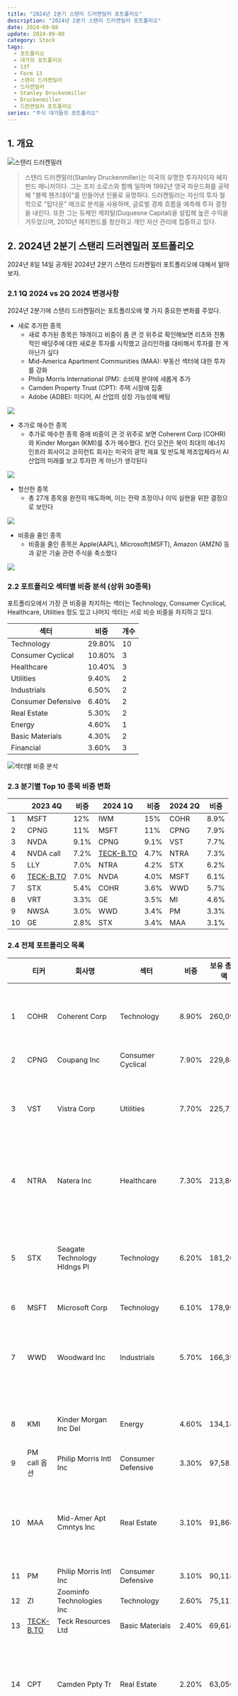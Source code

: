 ```yaml
---
title: "2024년 2분기 스탠리 드러켄밀러 포트폴리오"
description: "2024년 2분기 스탠리 드러켄밀러 포트폴리오"
date: 2024-09-08
update: 2024-09-08
category: Stock
tags:
  - 포트폴리오
  - 대가의 포트폴리오
  - 13f
  - Form 13
  - 스탠리 드러켄밀러
  - 드러켄밀러
  - Stanley Druckenmiller
  - Druckenmiller 
  - 드런켄밀러 포트폴리오
series: "주식 대가들의 포트폴리오"
---
```


## 1. 개요

![스탠리 드러켄밀러](image-20240908055732948.png)

> 스탠리 드러켄밀러(Stanley Druckenmiller)는 미국의 유명한 투자자이자 헤지펀드 매니저이다. 그는 조지 소로스와 함께 일하며 1992년 영국 파운드화를 공략해 "블랙 웬즈데이"를 만들어낸 인물로 유명하다. 드러켄밀러는 자신의 투자 철학으로 "탑다운" 매크로 분석을 사용하며, 글로벌 경제 흐름을 예측해 투자 결정을 내린다. 또한 그는 듀케인 캐피털(Duquesne Capital)을 설립해 높은 수익을 거두었으며, 2010년 헤지펀드를 청산하고 개인 자산 관리에 집중하고 있다.

## 2. 2024년 2분기 스탠리 드러켄밀러 포트폴리오

2024년 8일 14일 공개된 2024년 2분기 스탠리 드러켄밀러 포트폴리오에 대해서 알아보자.

### 2.1 1Q 2024 vs 2Q 2024 변경사항

2024년 2분기에 스탠리 드러켄밀러는 포트폴리오에 몇 가지 중요한 변화를 주었다.

- 새로 추가한 종목
  - 새로 추가된 종목은 19개이고 비중이 좀 큰 것 위주로 확인해보면 리츠와 전통적인 배당주에 대한 새로운 투자를 시작했고 금리인하를 대비해서 투자를 한 게 아닌가 싶다
  - Mid-America Apartment Communities (MAA): 부동산 섹터에 대한 투자를 강화
  - Philip Morris International (PM): 소비재 분야에 새롭게 추가
  - Camden Property Trust (CPT): 주택 시장에 집중
  - Adobe (ADBE): 미디어, AI 산업의 성장 가능성에 베팅

![](image-20240908055751895.png)

- 추가로 매수한 종목
  - 추가로 매수한 종목 중에 비중이 큰 것 위주로 보면 Coherent Corp (COHR)와 Kinder Morgan (KMI)를 추가 매수했다. 킨더 모건은 북미 최대의 에너지 인프라 회사이고 코히런트 회사는 미국의 광학 재표 및 반도체 제조업체라서 AI 산업의 미래를 보고 투자한 게 아닌가 생각된다

![](image-20240908055808814.png)

- 청산한 종목
  - 총 27개 종목을 완전히 매도하며, 이는 전략 조정이나 이익 실현을 위한 결정으로 보인다

![](image-20240908055821313.png)

- 비중을 줄인 종목
  - 비중을 줄인 종목은 Apple(AAPL), Microsoft(MSFT), Amazon (AMZN) 등과 같은 기술 관련 주식을 축소했다

![](image-20240908055849731.png)

### 2.2 포트폴리오 섹터별 비중 분석 (상위 30종목)

포트폴리오에서 가장 큰 비중을 차지하는 섹터는 Technology, Consumer Cyclical,  Healthcare, Utilities 정도 있고 나머지 섹터는 서로 비슷 비중을 차지하고 있다.

| 섹터               | 비중   | 개수 |
| ------------------ | ------ | ---- |
| Technology         | 29.80% | 10   |
| Consumer Cyclical  | 10.80% | 3    |
| Healthcare         | 10.40% | 3    |
| Utilities          | 9.40%  | 2    |
| Industrials        | 6.50%  | 2    |
| Consumer Defensive | 6.40%  | 2    |
| Real Estate        | 5.30%  | 2    |
| Energy             | 4.60%  | 1    |
| Basic Materials    | 4.30%  | 2    |
| Financial          | 3.60%  | 3    |

![섹터별 비중 분석](image-20240908055905128.png)



### 2.3 분기별 Top 10 종목 비중 변화

|      | 2023 4Q                       | 비중 | 2024 1Q                       | 비중 | 2024 2Q | 비중 |
| ---- | ----------------------------- | ---- | ----------------------------- | ---- | ------- | ---- |
| 1    | MSFT                          | 12%  | IWM                           | 15%  | COHR    | 8.9% |
| 2    | CPNG                          | 11%  | MSFT                          | 11%  | CPNG    | 7.9% |
| 3    | NVDA                          | 9.1% | CPNG                          | 9.1% | VST     | 7.7% |
| 4    | NVDA call                     | 7.2% | [TECK-B.TO](http://TECK-B.TO) | 4.7% | NTRA    | 7.3% |
| 5    | LLY                           | 7.0% | NTRA                          | 4.2% | STX     | 6.2% |
| 6    | [TECK-B.TO](http://TECK-B.TO) | 7.0% | NVDA                          | 4.0% | MSFT    | 6.1% |
| 7    | STX                           | 5.4% | COHR                          | 3.6% | WWD     | 5.7% |
| 8    | VRT                           | 3.3% | GE                            | 3.5% | MI      | 4.6% |
| 9    | NWSA                          | 3.0% | WWD                           | 3.4% | PM      | 3.3% |
| 10   | GE                            | 2.8% | STX                           | 3.4% | MAA     | 3.1% |



### 2.4 전체 포트폴리오 목록

|      | 티커                          | 회사명                       | 섹터               | 비중  | 보유 총금액 | 보유 주식수 | 비고                                                         |
| ---- | ----------------------------- | ---------------------------- | ------------------ | ----- | ----------- | ----------- | ------------------------------------------------------------ |
| 1    | COHR                          | Coherent Corp                | Technology         | 8.90% | 260,098     | 3,589,540   | 레이저, 광학 부품, 및 관련 제품을 제조하는 회사              |
| 2    | CPNG                          | Coupang Inc                  | Consumer Cyclical  | 7.90% | 229,845     | 10,971,140  |                                                              |
| 3    | VST                           | Vistra Corp                  | Utilities          | 7.70% | 225,717     | 2,625,231   | 미국의 전력 및 에너지 제공 업체로, 발전 및 소매 전력 판매    |
| 4    | NTRA                          | Natera Inc                   | Healthcare         | 7.30% | 213,860     | 1,974,880   | 유전자 검사 및 분자 진단 솔루션을 제공하는 회사              |
| 5    | STX                           | Seagate Technology Hldngs Pl | Technology         | 6.20% | 181,268     | 1,755,278   | 하드 디스크 드라이브(HDD) 및 스토리지 솔루션을 제조하는 글로벌 기업 |
| 6    | MSFT                          | Microsoft Corp               | Technology         | 6.10% | 178,999     | 400,490     |                                                              |
| 7    | WWD                           | Woodward Inc                 | Industrials        | 5.70% | 166,399     | 954,230     | 항공우주 및 에너지 부문을 위한 제어 시스템 및 구성품을 제조하는 회사 |
| 8    | KMI                           | Kinder Morgan Inc Del        | Energy             | 4.60% | 134,185     | 6,753,165   | 미국의 주요 에너지 인프라 회사                               |
| 9    | PM call 옵션                  | Philip Morris Intl Inc       | Consumer Defensive | 3.30% | 97,581      | 963,000     |                                                              |
| 10   | MAA                           | Mid-Amer Apt Cmntys Inc      | Real Estate        | 3.10% | 91,868      | 644,190     | 미국의 주택 리츠(REIT) 회사로, 주거용 아파트 단지를 소유하고 운영 |
| 11   | PM                            | Philip Morris Intl Inc       | Consumer Defensive | 3.10% | 90,118      | 889,355     |                                                              |
| 12   | ZI                            | Zoominfo Technologies Inc    | Technology         | 2.60% | 75,112      | 5,881,906   |                                                              |
| 13   | [TECK-B.TO](http://TECK-B.TO) | Teck Resources Ltd           | Basic Materials    | 2.40% | 69,618      | 1,453,410   |                                                              |
| 14   | CPT                           | Camden Ppty Tr               | Real Estate        | 2.20% | 63,056      | 577,915     | 미국의 주거용 리츠(REIT) 회사로, 주요 도시에 아파트 단지를 소유 및 관리 |
| 15   | FLTR.L                        | Flutter Entmt Plc            | Financial          | 2.10% | 61,175      | 335,076     | 스포츠 베팅 및 온라인 도박 서비스를 제공하는 글로벌 엔터테인먼트 회사 |
| 16   | MELI                          | Mercadolibre Inc             | Consumer Cyclical  | 2.10% | 59,973      | 36,493      | 라틴 아메리카 최대의 전자 상거래 및 온라인 결제 플랫폼을 운영하는 회사 |
| 17   | FCX                           | Freeport-Mcmoran Inc         | Basic Materials    | 1.90% | 56,042      | 1,153,135   | 금속과 광물, 특히 구리와 금을 채굴 및 생산하는 주요 글로벌 자원 기업 |
| 18   | OPCH                          | Option Care Health Inc       | Healthcare         | 1.80% | 51,849      | 1,871,818   | 가정용 및 대체 요양 시설에서 의료 서비스를 제공하는 회사     |
| 19   | GEV                           | Ge Vernova Inc               | Utilities          | 1.70% | 50,950      | 297,068     | 미국의 석유 및 가스 파이프라인, 저장 및 해양 운송을 제공하는 에너지 인프라 회사 |
| 20   | FLEX                          | Flex Ltd                     | Technology         | 1.50% | 42,736      | 1,449,155   | 전자 제품 디자인 및 제조 서비스를 제공하는 글로벌 기업       |
| 21   | SWTX                          | Springworks Therapeutics Inc | Healthcare         | 1.30% | 38,475      | 1,021,367   | 희귀 암 및 기타 질병을 치료하기 위한 혁신적인 약물을 개발하는 생명공학 회사 |
| 22   | DAKT                          | Daktronics Inc               | Technology         | 1.20% | 34,786      | 2,493,605   | 전광판, 디지털 표시 및 관련 시스템을 설계 및 제조하는 회사   |
| 23   | PANW                          | Palo Alto Networks Inc       | Technology         | 1.00% | 30,161      | 88,968      | 사이버 보안 솔루션을 제공하는 글로벌 회사                    |
| 24   | NVDA                          | Nvidia Corporation           | Technology         | 0.90% | 26,445      | 214,060     |                                                              |
| 27   | BCS                           | Barclays Plc                 | Financial          | 0.80% | 22,228      | 2,075,455   | 영국에 본사를 둔 글로벌 금융 서비스 회사로, 투자은행, 자산관리, 리테일 은행업 등을 제공 |
| 26   | MSGE                          | Madison Square Garden Entmt  | Consumer Cyclical  | 0.80% | 23,763      | 694,225     | 뉴욕에 위치한 Madison Square Garden과 같은 엔터테인먼트 및 스포츠 장소를 운영하는 회사 |
| 25   | WAB                           | Wabtec                       | Industrials        | 0.80% | 23,814      | 150,675     | 철도와 운송 산업을 위한 기술 솔루션을 제공하는 글로벌 기업   |
| 29   | ADBE                          | Adobe Inc                    | Technology         | 0.70% | 20,380      | 36,685      |                                                              |
| 28   | DFS                           | Discover Finl Svcs           | Financial          | 0.70% | 21,879      | 167,255     | 신용카드 발급, 대출, 예금 서비스를 제공하는 금융 서비스 회사 |
| 30   | PLTR                          | Palantir Technologies Inc    | Technology         | 0.70% | 19,503      | 769,965     | 빅데이터 분석 플랫폼을 개발 및 운영하는 기술 회사            |
| 32   | ANET                          | Arista Networks Inc          | Technology         | 0.60% | 18,321      | 52,275      | 클라우드 컴퓨팅 및 데이터 센터를 위한 네트워킹 솔루션을 제공하는 기술 |
| 33   | NWS                           | News Corp New                | Communication      | 0.60% | 18,052      | 635,850     | 뉴스 코퍼레이션의 클래스 B 주식으로, 뉴스 미디어, 출판 및 케이블 방송 서비스를 제공 |
| 31   | NWSA                          | News Corp New                | Communication      | 0.60% | 18,852      | 683,800     | NWS와 같은 회사이지만, 클래스 A 주식으로 의결권이 더 많다    |
| 34   | ARGT                          | Global X Fds                 | Financial          | 0.50% | 16,020      | 282,000     | 아르헨티나 주식시장에 투자하는 상장지수펀드(ETF)             |
| 35   | BMA                           | Banco Macro Sa               | Financial          | 0.50% | 15,659      | 273,130     | 아르헨티나에서 활동하는 주요 상업은행                        |
| 37   | CRNX                          | Crinetics Pharmaceuticals In | Healthcare         | 0.50% | 13,840      | 309,000     | 내분비 장애를 치료하기 위한 혁신적인 약물 개발에 중점을 둔 바이오제약 회사 |
| 36   | GGAL                          | Grupo Financiero Galicia S.A | Financial          | 0.50% | 14,539      | 475,763     | 아르헨티나의 대형 금융 그룹으로, 은행, 보험, 투자 서비스 등을 제공 |
| 38   | BAH                           | Booz Allen Hamilton Hldg Cor | Industrials        | 0.40% | 12,903      | 83,841      | 정보 기술, 컨설팅, 분석 서비스를 제공하는 미국의 전문 서비스 회사 |
| 40   | IQV                           | Iqvia Hldgs Inc              | Healthcare         | 0.40% | 12,763      | 60,360      | 제약, 생명과학, 헬스케어 산업을 대상으로 데이터 분석 및 임상시험 서비스를 제공하는 글로벌 기업 |
| 39   | REPYY                         | Ypf Sociedad Anonima         | Energy             | 0.40% | 12,845      | 638,435     | 스페인의 종합 에너지 회사로, 석유, 가스, 전기 생산 및 판매   |
| 43   | CNK                           | Cinemark Hldgs Inc           | Communication      | 0.30% | 8,665       | 400,792     | 북미와 남미 전역에 영화 극장을 운영하는 세계적인 영화관 체인 |
| 41   | LYV                           | Live Nation Entertainment In | Communication      | 0.30% | 9,665       | 103,100     | 세계적인 라이브 엔터테인먼트 회사로, 콘서트 및 공연 이벤트를 주최 |
| 44   | SLN                           | Silence Therapeutics Plc     | Healthcare         | 0.30% | 7,361       | 387,400     | RNA 간섭(RNAi) 기술을 이용해 질병을 치료하는 신약을 개발하는 회사 |
| 42   | WULF                          | Terawulf Inc                 | Financial          | 0.30% | 9,301       | 2,090,000   | 친환경 비트코인 채굴 회사                                    |
| 47   | AAPL                          | Apple Inc                    | Technology         | 0.20% | 5,139       | 24,400      |                                                              |
| 46   | AES                           | Aes Corp                     | Utilities          | 0.20% | 5,530       | 314,750     | 전 세계적으로 전력과 에너지 솔루션을 제공하는 글로벌 에너지 기업 |
| 52   | EQT                           | Eqt Corp                     | Energy             | 0.20% | 4,475       | 121,000     | 미국의 천연가스 생산 및 개발 회사로, 주요 셰일 가스 자원을 보유 |
| 49   | LBTYA                         | Liberty Global Ltd           | Communication      | 0.20% | 4,798       | 275,275     | 유럽과 라틴아메리카에서 케이블, 브로드밴드 및 이동통신 서비스를 제공하는 대형 통신사 |
| 51   | LBTYK                         | Liberty Global Ltd           | Communication      | 0.20% | 4,674       | 261,875     | LBTYA와 같은 회사이지만, 의결권이 없는 클래스 C 주식         |
| 50   | SE                            | Sea Ltd                      | Consumer Cyclical  | 0.20% | 4,778       | 66,900      | 싱가포르에 본사를 둔 인터넷 및 모바일 플랫폼 회사로, 전자 상거래, 디지털 결제 및 게임 서비스를 제공 |
| 48   | TPX                           | Tempur Sealy Intl Inc        | Consumer Cyclical  | 0.20% | 4,881       | 103,100     | 매트리스 및 베개와 같은 침구류를 제조하는 글로벌 회사        |
| 45   | VCYT                          | Veracyte Inc                 | Healthcare         | 0.20% | 5,633       | 259,944     | 유전자 검사 및 분자 진단 서비스를 제공하여 암 진단을 지원하는 회사 |
| 54   | ACLX                          | Arcellx Inc                  | Healthcare         | 0.10% | 4,090       | 74,100      | 종양학 치료제 개발에 중점을 둔 임상 단계의 바이오제약 회사   |
| 56   | BCYC                          | Bicycle Therapeutics Plc     | Healthcare         | 0.10% | 3,850       | 190,200     | 새로운 약물 개발을 목표로 하는 임상 단계의 생명공학 회사     |
| 55   | BLDR                          | Builders Firstsource Inc     | Industrials        | 0.10% | 4,067       | 29,385      | 주택 건설 자재 및 서비스 제공업체로, 미국 전역에서 활동      |
| 59   | GPCR                          | Structure Therapeutics Inc   | Healthcare         | 0.10% | 1,480       | 37,700      | GPCR 기반 약물 개발에 중점을 둔 생명공학 회사                |
| 57   | IHS                           | Ihs Holding Limited          | Communication      | 0.10% | 2,465       | 770,310     | 아프리카와 라틴아메리카 지역에 전기통신 인프라를 제공하는 회사 |
| 53   | SPHR                          | Sphere Entertainment Co      | Communication      | 0.10% | 4,292       | 122,411     | 데이터 관리 및 가상화 솔루션을 제공하는 기술 회사            |
| 58   | TLSI                          | Trisalus Life Sciences Inc   | Healthcare         | 0.10% | 2,357       | 426,921     | 생명공학 연구 및 개발을 위한 자동화 플랫폼을 제공하는 회사   |
| 60   | INSM                          | Insmed Inc                   | Healthcare         | 0.00% | 1,340       | 20,000      | 희귀 질환을 치료하기 위한 혁신적인 의약품을 개발하는 바이오제약 회사 |
| 63   | IVVD                          | Invivyd Inc                  | Healthcare         | 0.00% | 629         | 571,425     | 감염병 예방을 위한 항체 치료제를 개발하는 생명공학 회사      |
| 64   | JOBY                          | Joby Aviation Inc            | Industrials        | 0.00% | 115         | 22,492      | 전기 항공 택시를 개발하는 미국의 항공우주 스타트업           |
| 62   | NRIX                          | Nurix Therapeutics Inc       | Healthcare         | 0.00% | 922         | 44,200      | 세포 내 단백질 분해를 기반으로 한 신약 개발을 진행하는 바이오제약 회사 |
| 61   | TEO                           | Telecom Argentina Sa         | Communication      | 0.00% | 1,034       | 143,051     | 아르헨티나의 주요 통신 서비스 제공업체                       |

## 3. 마무리

스탠리 드러켄밀러는 2분기의 변화를 보면 기술 관려 주식의 비중을 축소했고 리츠와 전통적인 배당주, 에너지 섹터에 투자 비중을 상대적으로 강화한 전략을 취했다. 이러한 움직임은 거시경제 환경과 금리인하를 대비해서 조정된 것으로 분석된다.

## 4. 참고

- [DUQUESNE FAMILY OFFICE LLC](https://marketinsights.co.kr/드러켄밀러-포트폴리오-듀케인-패밀리-13f/)
- [드러켄밀러, 1Q에 엔비디아 지분 72% 줄여…소형주·구리 투자](https://news.einfomax.co.kr/news/articleView.html?idxno=4309843)
